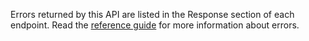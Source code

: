 Errors returned by this API are listed in the Response section of each endpoint. Read the [reference guide](/api-documentation/docs/reference-guide#errors) for more information about errors.
